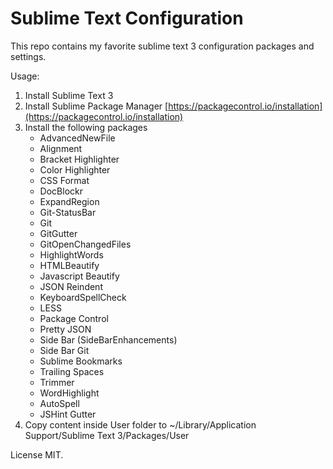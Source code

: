 # Sublime Text Configuration

This repo contains my favorite sublime text 3 configuration packages and settings.

Usage:

1. Install Sublime Text 3
2. Install Sublime Package Manager [https://packagecontrol.io/installation](https://packagecontrol.io/installation)
3. Install the following packages
      * AdvancedNewFile  
      * Alignment
      * Bracket Highlighter
      * Color Highlighter
      * CSS Format
      * DocBlockr
      * ExpandRegion
      * Git-StatusBar
      * Git
      * GitGutter
      * GitOpenChangedFiles
      * HighlightWords
      * HTMLBeautify
      * Javascript Beautify
      * JSON Reindent
      * KeyboardSpellCheck
      * LESS
      * Package Control
      * Pretty JSON
      * Side Bar (SideBarEnhancements)
      * Side Bar Git
      * Sublime Bookmarks
      * Trailing Spaces
      * Trimmer
      * WordHighlight
      * AutoSpell
      * JSHint Gutter
4. Copy content inside User folder to ~/Library/Application Support/Sublime Text 3/Packages/User

License MIT.
